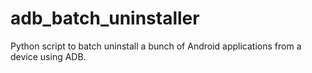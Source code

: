 adb_batch_uninstaller
=====================

Python script to batch uninstall a bunch of Android applications from a device using ADB.
